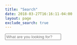 ```yaml
---
title: "Search"
date: 2018-03-27T16:16:11-04:00
layout: page
exclude_search: true
---
```

<script src="https://unpkg.com/lunr/lunr.js"></script>
<script src="/search.js"></script>

<div>
  <input id="search-input" type="text" placeholder="What are you looking for?" name="search-input" class="form-control">
</div>
<div id="search-results" class="container"></div>